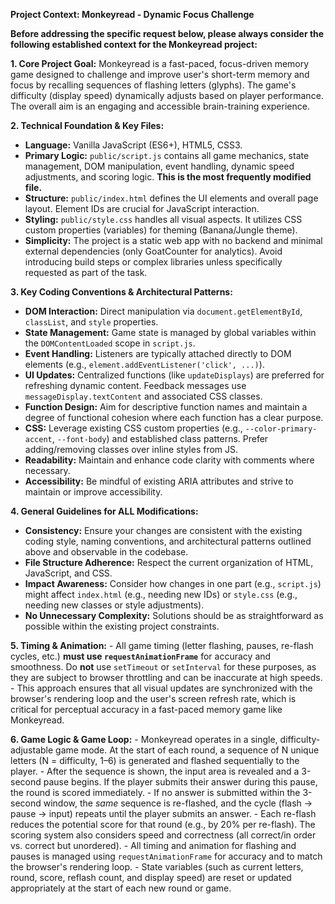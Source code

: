 **Project Context: Monkeyread - Dynamic Focus Challenge**

**Before addressing the specific request below, please always consider the following established context for the Monkeyread project:**

**1. Core Project Goal:**
Monkeyread is a fast-paced, focus-driven memory game designed to challenge and improve user's short-term memory and focus by recalling sequences of flashing letters (glyphs). The game's difficulty (display speed) dynamically adjusts based on player performance. The overall aim is an engaging and accessible brain-training experience.

**2. Technical Foundation & Key Files:**
   - **Language:** Vanilla JavaScript (ES6+), HTML5, CSS3.
   - **Primary Logic:** `public/script.js` contains all game mechanics, state management, DOM manipulation, event handling, dynamic speed adjustments, and scoring logic. **This is the most frequently modified file.**
   - **Structure:** `public/index.html` defines the UI elements and overall page layout. Element IDs are crucial for JavaScript interaction.
   - **Styling:** `public/style.css` handles all visual aspects. It utilizes CSS custom properties (variables) for theming (Banana/Jungle theme).
   - **Simplicity:** The project is a static web app with no backend and minimal external dependencies (only GoatCounter for analytics). Avoid introducing build steps or complex libraries unless specifically requested as part of the task.

**3. Key Coding Conventions & Architectural Patterns:**
   - **DOM Interaction:** Direct manipulation via `document.getElementById`, `classList`, and `style` properties.
   - **State Management:** Game state is managed by global variables within the `DOMContentLoaded` scope in `script.js`.
   - **Event Handling:** Listeners are typically attached directly to DOM elements (e.g., `element.addEventListener('click', ...)`).
   - **UI Updates:** Centralized functions (like `updateDisplays`) are preferred for refreshing dynamic content. Feedback messages use `messageDisplay.textContent` and associated CSS classes.
   - **Function Design:** Aim for descriptive function names and maintain a degree of functional cohesion where each function has a clear purpose.
   - **CSS:** Leverage existing CSS custom properties (e.g., `--color-primary-accent`, `--font-body`) and established class patterns. Prefer adding/removing classes over inline styles from JS.
   - **Readability:** Maintain and enhance code clarity with comments where necessary.
   - **Accessibility:** Be mindful of existing ARIA attributes and strive to maintain or improve accessibility.

**4. General Guidelines for ALL Modifications:**
   - **Consistency:** Ensure your changes are consistent with the existing coding style, naming conventions, and architectural patterns outlined above and observable in the codebase.
   - **File Structure Adherence:** Respect the current organization of HTML, JavaScript, and CSS.
   - **Impact Awareness:** Consider how changes in one part (e.g., `script.js`) might affect `index.html` (e.g., needing new IDs) or `style.css` (e.g., needing new classes or style adjustments).
   - **No Unnecessary Complexity:** Solutions should be as straightforward as possible within the existing project constraints.

**5. Timing & Animation:**
    - All game timing (letter flashing, pauses, re-flash cycles, etc.) **must use `requestAnimationFrame`** for accuracy and smoothness. Do **not** use `setTimeout` or `setInterval` for these purposes, as they are subject to browser throttling and can be inaccurate at high speeds.
    - This approach ensures that all visual updates are synchronized with the browser's rendering loop and the user's screen refresh rate, which is critical for perceptual accuracy in a fast-paced memory game like Monkeyread.

**6. Game Logic & Game Loop:**
    - Monkeyread operates in a single, difficulty-adjustable game mode. At the start of each round, a sequence of N unique letters (N = difficulty, 1–6) is generated and flashed sequentially to the player.
    - After the sequence is shown, the input area is revealed and a 3-second pause begins. If the player submits their answer during this pause, the round is scored immediately.
    - If no answer is submitted within the 3-second window, the *same* sequence is re-flashed, and the cycle (flash → pause → input) repeats until the player submits an answer.
    - Each re-flash reduces the potential score for that round (e.g., by 20% per re-flash). The scoring system also considers speed and correctness (all correct/in order vs. correct but unordered).
    - All timing and animation for flashing and pauses is managed using `requestAnimationFrame` for accuracy and to match the browser's rendering loop.
    - State variables (such as current letters, round, score, reflash count, and display speed) are reset or updated appropriately at the start of each new round or game.
